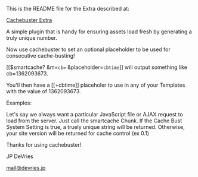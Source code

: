 This is the README file for the Extra described at:

[Cachebuster Extra](http://modx.com/extras/package/cachebuster)

A simple plugin that is handy for ensuring assets load fresh by generating a truly unique number.

Now use cachebuster to set an optional placeholder to be used for consecutive cache-busting!

[[$smartcache? &m=`cb=` &placeholder=`cbtime`]] will output something like cb=1362093673.

You'll then have a [[+cbtime]] placeholer to use in any of your Templates with the value of 1362093673.

Examples:

Let's say we always want a particular JavaScript file or AJAX request to load from the server. Just call the smartcache Chunk. If the Cache Bust System Setting is true, a truely unique string will be returned. Otherwise, your site version will be returned for cache control (ex 0.1)

Thanks for using cachebuster!

JP DeVries

mail@devries.jp
